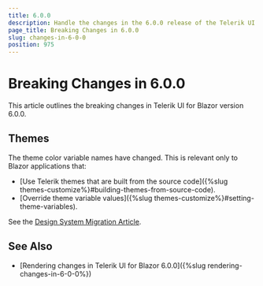 ```yaml
---
title: 6.0.0
description: Handle the changes in the 6.0.0 release of the Telerik UI for Blazor components.
page_title: Breaking Changes in 6.0.0
slug: changes-in-6-0-0
position: 975
---
```


# Breaking Changes in 6.0.0

This article outlines the breaking changes in Telerik UI for Blazor version 6.0.0.

## Themes

The theme color variable names have changed. This is relevant only to Blazor applications that:

* [Use Telerik themes that are built from the source code]({%slug themes-customize%}#building-themes-from-source-code).
* [Override theme variable values]({%slug themes-customize%}#setting-theme-variables).

See the <a href="https://www.telerik.com/design-system/docs/themes/theme-default/migration/" target="_blank">Design System Migration Article</a>.

## See Also

* [Rendering changes in Telerik UI for Blazor 6.0.0]({%slug rendering-changes-in-6-0-0%})
